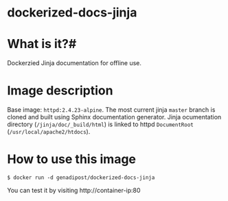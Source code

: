 # dockerized-docs-jinja

# What is it?#
Dockerzied Jinja documentation for offline use.

# Image description #
Base image: `httpd:2.4.23-alpine`.
The most current jinja `master` branch is cloned and built using Sphinx documentation generator.
Jinja ocumentation directory (`/jinja/doc/_build/html`) is linked to httpd `DocumentRoot` (`/usr/local/apache2/htdocs`).

# How to use this image #

```console
$ docker run -d genadipost/dockerized-docs-jinja

```

You can test it by visiting http://container-ip:80
